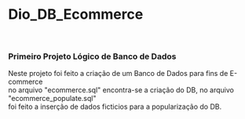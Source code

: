 # Dio_DB_Ecommerce

<br>

### Primeiro Projeto Lógico de Banco de Dados

Neste projeto foi feito a criação de um Banco de Dados para fins de E-commerce <br>
no arquivo "ecommerce.sql" encontra-se a criação do DB, no arquivo "ecommerce_populate.sql" <br>
foi feito a inserção de dados ficticios para a popularização do DB.
